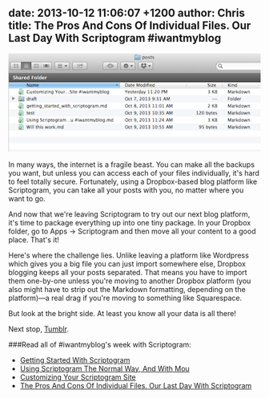 date: 2013-10-12 11:06:07 +1200
author: Chris
title: The Pros And Cons Of Individual Files. Our Last Day With Scriptogram #iwantmyblog
----

![Screen Shot 2013-10-11 at 15.03.19.png](/media/2013-10-12-Screen_Shot_2013-10-11_at_15.03.19.png)

<!-- excerpt -->

In many ways, the internet is a fragile beast. You can make all the backups you want, but unless you can access each of your files individually, it's hard to feel totally secure. Fortunately, using a Dropbox-based blog platform like Scriptogram, you can take all your posts with you, no matter where you want to go. 

<!-- /excerpt -->

And now that we're leaving Scriptogram to try out our next blog platform, it's time to package everything up into one tiny package. In your Dropbox folder, go to Apps -> Scriptogram and then move all your content to a good place. That's it!

Here's where the challenge lies. Unlike leaving a platform like Wordpress which gives you a big file you can just import somewhere else, Dropbox blogging keeps all your posts separated. That means you have to import them one-by-one unless you're moving to another Dropbox platform (you also might have to strip out the Markdown formatting, depending on the platform)—a real drag if you're moving to something like Squarespace.

But look at the bright side. At least you know all your data is all there!

Next stop, [Tumblr](https://www.tumblr.com/). 

###Read all of #iwantmyblog's week with Scriptogram:

+ [Getting Started With Scriptogram](https://iwantmyname.com/blog/2013/10/getting-started-with-scriptogram.html)
+ [Using Scriptogram The Normal Way, And With Mou](https://iwantmyname.com/blog/2013/10/using-scriptogram-the-normal-way-and-with-mou-iwantmyblog.html)
+ [Customizing Your Scriptogram Site](https://iwantmyname.com/blog/2013/10/customizing-your-scriptogram-site-iwantmyblog.html)
+ [The Pros And Cons Of Individual Files. Our Last Day With Scriptogram](https://iwantmyname.com/blog/2013/10/the-pros-and-cons-of-individual-files-our-last-day-with-scriptogram-iwantmyblog.html)
